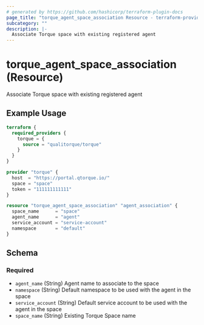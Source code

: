 ```yaml
---
# generated by https://github.com/hashicorp/terraform-plugin-docs
page_title: "torque_agent_space_association Resource - terraform-provider-torque"
subcategory: ""
description: |-
  Associate Torque space with existing registered agent
---
```


# torque_agent_space_association (Resource)

Associate Torque space with existing registered agent

## Example Usage

```terraform
terraform {
  required_providers {
    torque = {
      source = "qualitorque/torque"
    }
  }
}

provider "torque" {
  host  = "https://portal.qtorque.io/"
  space = "space"
  token = "111111111111"
}

resource "torque_agent_space_association" "agent_association" {
  space_name      = "space"
  agent_name      = "agent"
  service_account = "service-account"
  namespace       = "default"
}
```

<!-- schema generated by tfplugindocs -->
## Schema

### Required

- `agent_name` (String) Agent name to associate to the space
- `namespace` (String) Default namespace to be used with the agent in the space
- `service_account` (String) Default service account to be used with the agent in the space
- `space_name` (String) Existing Torque Space name
